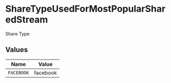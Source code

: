 # ShareTypeUsedForMostPopularSharedStream

Share Type


## Values

| Name       | Value      |
| ---------- | ---------- |
| `FACEBOOK` | facebook   |